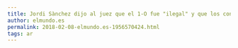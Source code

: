 ```yaml
---
title: Jordi Sànchez dijo al juez que el 1-O fue "ilegal" y que los contactos con Moncloa no auguraban la actuación policial
author: elmundo.es
permalink: 2018-02-08-elmundo.es-1956570424.html
tags: ar
---
```


